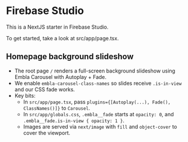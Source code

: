 # Firebase Studio

This is a NextJS starter in Firebase Studio.

To get started, take a look at src/app/page.tsx.

## Homepage background slideshow

- The root page `/` renders a full-screen background slideshow using Embla Carousel with Autoplay + Fade.
- We enable `embla-carousel-class-names` so slides receive `.is-in-view` and our CSS fade works.
- Key bits:
  - In `src/app/page.tsx`, pass `plugins={[Autoplay(...), Fade(), ClassNames()]}` to `Carousel`.
  - In `src/app/globals.css`, `.embla__fade` starts at `opacity: 0`, and `.embla__fade.is-in-view { opacity: 1 }`.
  - Images are served via `next/image` with `fill` and `object-cover` to cover the viewport.

